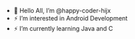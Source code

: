 - 👋 Hello All, I’m @happy-coder-hijx
- ⚡ I’m interested in Android Development 
- ⚡ I’m currently learning Java and C



<!---
happy-coder-hijx/happy-coder-hijx is a ✨ special ✨ repository because its `README.md` (this file) appears on your GitHub profile.
You can click the Preview link to take a look at your changes.
--->
